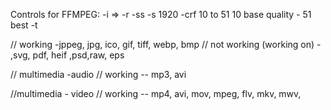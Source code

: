 Controls for FFMPEG:
-i =>
-r 
-ss
-s 1920
-crf 10 to  51 
    10 base quality - 51 best
-t

// working -jppeg, jpg, ico, gif, tiff, webp, bmp
// not working (working on) - ,svg, pdf, heif ,psd,raw, eps

// multimedia -audio
// working -- mp3, avi

//multimedia - video
// working -- mp4, avi, mov, mpeg, flv, mkv, mwv,  